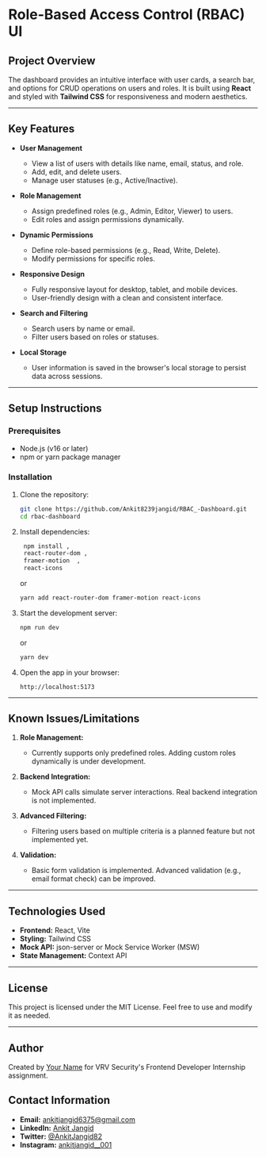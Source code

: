 
# **Role-Based Access Control (RBAC) UI**

## **Project Overview**

The dashboard provides an intuitive interface with user cards, a search bar, and options for CRUD operations on users and roles. It is built using **React** and styled with **Tailwind CSS** for responsiveness and modern aesthetics.

---

## **Key Features**
- **User Management**
  - View a list of users with details like name, email, status, and role.
  - Add, edit, and delete users.
  - Manage user statuses (e.g., Active/Inactive).
  
- **Role Management**
  - Assign predefined roles (e.g., Admin, Editor, Viewer) to users.
  - Edit roles and assign permissions dynamically.
  
- **Dynamic Permissions**
  - Define role-based permissions (e.g., Read, Write, Delete).
  - Modify permissions for specific roles.
  
- **Responsive Design**
  - Fully responsive layout for desktop, tablet, and mobile devices.
  - User-friendly design with a clean and consistent interface.

- **Search and Filtering**
  - Search users by name or email.
  - Filter users based on roles or statuses.

- **Local Storage**
  - User information is saved in the browser's local storage to persist data across sessions.


---

## **Setup Instructions**

### **Prerequisites**
- Node.js (v16 or later)
- npm or yarn package manager

### **Installation**
1. Clone the repository:
   ```bash
   git clone https://github.com/Ankit8239jangid/RBAC_-Dashboard.git
   cd rbac-dashboard
   ```

2. Install dependencies:
   ```bash
    npm install ,
    react-router-dom ,
    framer-motion  ,
    react-icons
   ```
   or
   ```bash
   yarn add react-router-dom framer-motion react-icons
   ```

3. Start the development server:
   ```bash
   npm run dev
   ```
   or
   ```bash
   yarn dev
   ```

4. Open the app in your browser:
   ```
   http://localhost:5173
   ```


---

## **Known Issues/Limitations**
1. **Role Management:**
   - Currently supports only predefined roles. Adding custom roles dynamically is under development.

2. **Backend Integration:**
   - Mock API calls simulate server interactions. Real backend integration is not implemented.

3. **Advanced Filtering:**
   - Filtering users based on multiple criteria is a planned feature but not implemented yet.

4. **Validation:**
   - Basic form validation is implemented. Advanced validation (e.g., email format check) can be improved.

--- 

## **Technologies Used**
- **Frontend:** React, Vite
- **Styling:** Tailwind CSS
- **Mock API:** json-server or Mock Service Worker (MSW)
- **State Management:** Context API 

---

## **License**
This project is licensed under the MIT License. Feel free to use and modify it as needed.

---

## **Author**
Created by [Your Name](https://github.com/Ankit8239jangid) for VRV Security's Frontend Developer Internship assignment.  

## **Contact Information**
- **Email:** ankitjangid6375@gmail.com
- **LinkedIn:** [Ankit Jangid](https://www.linkedin.com/in/ankit-jangid-417b902bb)
- **Twitter:** [@AnkitJangid82](https://twitter.com/AnkitJangid82)
- **Instagram:** [ankitjangid__001](https://www.instagram.com/ankitjangid__001/)
